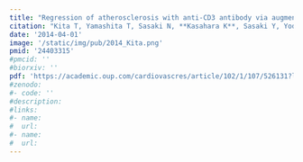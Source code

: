 ```yaml
---
title: "Regression of atherosclerosis with anti-CD3 antibody via augmenting a regulatory T-cell response in mice"
citation: "Kita T, Yamashita T, Sasaki N, **Kasahara K**, Sasaki Y, Yodoi K, Takeda M, Nakajima K, Hirata K. *Cardiovasc Res*. 2014 Apr 1;102(1):107-17. doi: 10.1093/cvr/cvu002. Epub 2014 Jan 8."
date: '2014-04-01'
image: '/static/img/pub/2014_Kita.png'
pmid: '24403315'
#pmcid: ''
#biorxiv: ''
pdf: 'https://academic.oup.com/cardiovascres/article/102/1/107/526131?login=true'
#zenodo: 
#- code: ''
#description:
#links:
#- name: 
#  url: 
#- name:
#  url:
---
```


